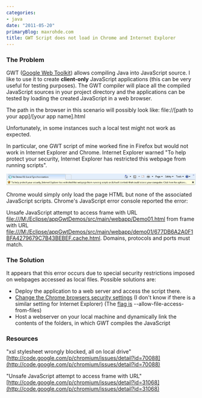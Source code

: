 ```yaml
---
categories:
- java
date: "2011-05-20"
primaryBlog: maxrohde.com
title: GWT Script does not load in Chrome and Internet Explorer
---
```


### The Problem

GWT ([Google Web Toolkit](http://code.google.com/webtoolkit/)) allows compiling Java into JavaScript source. I like to use it to create **client-only** JavaScript applications (this can be very useful for testing purposes). The GWT compiler will place all the compiled JavaScript sources in your project directory and the applications can be tested by loading the created JavaScript in a web browser.

The path in the browser in this scenario will possibly look like: file://\[path to your app\]/\[your app name\].html

Unfortunately, in some instances such a local test might not work as expected.

In particular, one GWT script of mine worked fine in Firefox but would not work in Internet Explorer and Chrome. Internet Explorer warned "To help protect your security, Internet Explorer has restricted this webpage from running scripts".

![](images/052011_0313_gwtscriptdo11.png)

Chrome would simply only load the page HTML but none of the associated JavaScript scripts. Chrome's JavaScript error console reported the error:

Unsafe JavaScript attempt to access frame with URL [file:///M:/Eclipse/appGwtDemos/src/main/webapp/Demo01.html](\Eclipse\appGwtDemos\src\main\webapp\Demo01.html 'file:///M:/Eclipse/appGwtDemos/src/main/webapp/Demo01.html') from frame with URL [file:///M:/Eclipse/appGwtDemos/src/main/webapp/demo01/677DB6A2A0F1BFA4279679C7B43BEBEF.cache.html](\Eclipse\appGwtDemos\src\main\webapp\demo01\677DB6A2A0F1BFA4279679C7B43BEBEF.cache.html 'file:///M:/Eclipse/appGwtDemos/src/main/webapp/demo01/677DB6A2A0F1BFA4279679C7B43BEBEF.cache.html'). Domains, protocols and ports must match.

### The Solution

It appears that this error occurs due to special security restrictions imposed on webpages accessed as local files. Possible solutions are:

- Deploy the application to a web server and access the script there.
- [Change the Chrome browsers security settings](http://code.google.com/p/chromium/issues/detail?id=31068) (I don't know if there is a similar setting for Internet Explorer) (The [flag is](http://code.google.com/p/chromium/issues/detail?id=70088) --allow-file-access-from-files)
- Host a webserver on your local machine and dynamically link the contents of the folders, in which GWT compiles the JavaScript

### Resources

"xsl stylesheet wrongly blocked, all on local drive" [http://code.google.com/p/chromium/issues/detail?id=70088](http://code.google.com/p/chromium/issues/detail?id=70088)

"Unsafe JavaScript attempt to access frame with URL" [http://code.google.com/p/chromium/issues/detail?id=31068](http://code.google.com/p/chromium/issues/detail?id=31068)